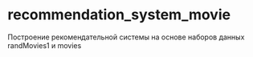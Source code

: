 # recommendation_system_movie
Построение рекомендательной системы на основе наборов данных randMovies1 и movies
